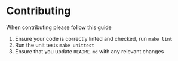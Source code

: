 # Contributing

When contributing please follow this guide

1. Ensure your code is correctly linted and checked, run `make lint`
2. Run the unit tests `make unittest`
3. Ensure that you update `README.md` with any relevant changes
